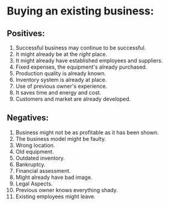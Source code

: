 # Buying an existing business:
## Positives:
1. Successful business may continue to be successful.
2. It might already be at the _right_ place.
3. It might already have established employees and suppliers.
4. Fixed expenses, the equipment's already purchased.
5. Production quality is already known.
6. Inventory system is already at place.
7. Use of previous owner's experience.
8. It saves time and energy and cost.
9. Customers and market are already developed.

## Negatives:
1. Business might not be as profitable as it has been shown.
2. The business model might be faulty.
3. Wrong location.
4. Old equipment.
5. Outdated inventory.
6. Bankruptcy.
7. Financial assessment.
8. Might already have bad image.
9. Legal Aspects.
10. Previous owner knows everything shady.
11. Existing employees might leave.